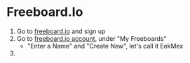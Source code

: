 Freeboard.Io
==


1. Go to [freeboard.io](https://freeboard.io/) and sign up
2. Go to [freeboard.io account](https://freeboard.io/account/), under "My Freeboards"
   - "Enter a Name" and "Create New", let's call it EekMex
3. 


